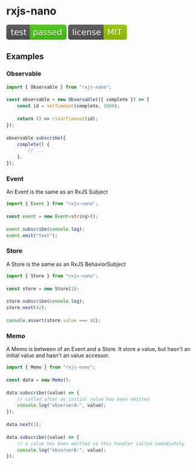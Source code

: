 # rxjs-nano

![test: passed](https://raw.githubusercontent.com/rxjs-nano/rxjs-nano/main/badges/test.svg)
![license: MIT](https://raw.githubusercontent.com/rxjs-nano/rxjs-nano/main/badges/license.svg)

## Examples

### Observable

```ts
import { Observable } from "rxjs-nano";

const observable = new Observable(({ complete }) => {
    const id = setTimeout(complete, 1000);

    return () => clearTimeout(id);
});

observable.subscribe({
    complete() {
        // ...
    },
});
```

### Event

An Event is the same as an RxJS Subject

```ts
import { Event } from "rxjs-nano";

const event = new Event<string>();

event.subscribe(console.log);
event.emit("text");
```

### Store

A Store is the same as an RxJS BehaviorSubject

```ts
import { Store } from "rxjs-nano";

const store = new Store(1);

store.subscribe(console.log);
store.next(42);

console.assert(store.value === 42);
```

### Memo

A Memo is between of an Event and a Store. It store a value, but hasn't an initial value and hasn't an value accessor.

```ts
import { Memo } from "rxjs-nano";

const data = new Memo();

data.subscribe((value) => {
    // called after an initial value has been emitted
    console.log("observerA:", value);
});

data.next(1);

data.subscribe((value) => {
    // a value has been emitted so this handler called immediately
    console.log("observerB:", value);
});
```

